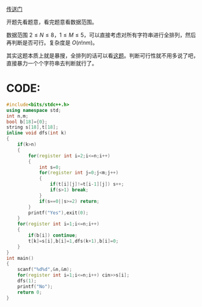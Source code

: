 [传送门](https://www.luogu.com.cn/problem/AT_abc302_c)

开题先看题意，看完题意看数据范围。

数据范围 $2\le N\le8$，$1\le M\le5$，可以直接考虑对所有字符串进行全排列，然后再判断是否可行。复杂度是 $O(n!nm)$。

其实这题本质上就是暴搜，全排列的话可以看[这题](https://www.luogu.com.cn/problem/P1706)。判断可行性就不用多说了吧，直接暴力一个个字符串去判断就行了。

# CODE:
```cpp
#include<bits/stdc++.h>
using namespace std;
int n,m;
bool b[18]={0};
string s[18],t[18];
inline void dfs(int k)
{
	if(k>n)
	{
		for(register int i=2;i<=n;i++)
		{
			int s=0;
			for(register int j=0;j<m;j++)
			{
				if(t[i][j]!=t[i-1][j]) s++;
				if(s>1) break;
			}
			if(s==0||s>=2) return;
		}
		printf("Yes"),exit(0);
	}
	for(register int i=1;i<=n;i++)
	{
		if(b[i]) continue;
		t[k]=s[i],b[i]=1,dfs(k+1),b[i]=0;
	}
}
int main()
{
    scanf("%d%d",&n,&m);
    for(register int i=1;i<=n;i++) cin>>s[i];
    dfs(1);
    printf("No");
    return 0;
}
```